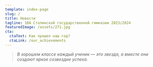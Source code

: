 ```yaml
---
template: index-page
slug: /
title: Новости
tagline: 10А Столинской государственной гимназии 2023/2024
featuredImage: /assets/271.jpg
cta:
  ctaText: Как прошел наш год?
  ctaLink: /our_achievements
---
```

> *В хорошем классе каждый ученик — это звезда, а вместе они создают яркое созвездие успеха.*